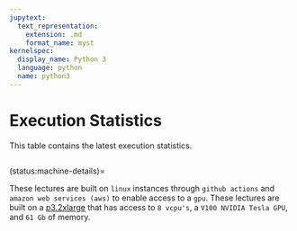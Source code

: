 ```yaml
---
jupytext:
  text_representation:
    extension: .md
    format_name: myst
kernelspec:
  display_name: Python 3
  language: python
  name: python3
---
```


# Execution Statistics

This table contains the latest execution statistics.

```{nb-exec-table}
```

(status:machine-details)=

These lectures are built on `linux` instances through `github actions`  and `amazon web services (aws)` to 
enable access to a `gpu`. These lectures are built on a [p3.2xlarge](https://aws.amazon.com/ec2/instance-types/p3/)
that has access to `8 vcpu's`, a `V100 NVIDIA Tesla GPU`, and `61 Gb` of memory. 